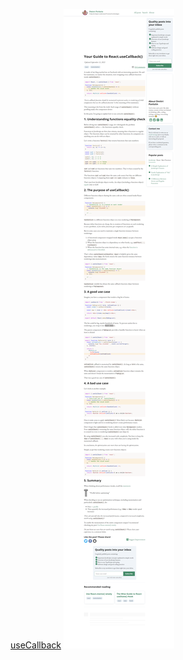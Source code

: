 [useCallback](https://dmitripavlutin.com/dont-overuse-react-usecallback/)
![useCallback](./images/useCallback.png)